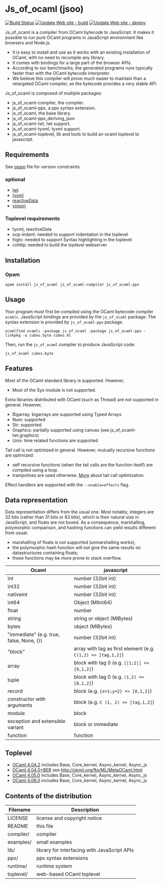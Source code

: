 # Js_of_ocaml (jsoo)

[![Build Status](https://github.com/ocsigen/js_of_ocaml/workflows/build/badge.svg?branch=master)](https://github.com/ocsigen/js_of_ocaml/actions)
[![Update Web site - build](https://github.com/ocsigen/js_of_ocaml/actions/workflows/siteupdate.yml/badge.svg)](https://github.com/ocsigen/js_of_ocaml/actions/workflows/siteupdate.yml)
[![Update Web site - deploy](https://github.com/ocsigen/js_of_ocaml/actions/workflows/pages/pages-build-deployment/badge.svg)](https://github.com/ocsigen/js_of_ocaml/actions/workflows/pages/pages-build-deployment)

Js_of_ocaml is a compiler from OCaml bytecode to JavaScript. It makes it
possible to run pure OCaml programs in JavaScript environment like browsers and
Node.js.

- It is easy to install and use as it works with an existing installation of
  OCaml, with no need to recompile any library.
- It comes with bindings for a large part of the browser APIs.
- According to our benchmarks, the generated programs runs typically faster than
  with the OCaml bytecode interpreter.
- We believe this compiler will prove much easier to maintain than a retargeted
  OCaml compiler, as the bytecode provides a very stable API.

Js_of_ocaml is composed of multiple packages:
- js_of_ocaml-compiler, the compiler.
- js_of_ocaml-ppx, a ppx syntax extension.
- js_of_ocaml, the base library.
- js_of_ocaml-ppx_deriving_json
- js_of_ocaml-lwt, lwt support.
- js_of_ocaml-tyxml, tyxml support.
- js_of_ocaml-toplevel, lib and tools to build an ocaml toplevel to
  javascript.

## Requirements

See
[opam](https://github.com/ocsigen/js_of_ocaml/blob/master/js_of_ocaml-compiler.opam)
file for version constraints.

### optional

- [lwt](https://github.com/ocsigen/lwt)
- [tyxml](https://github.com/ocsigen/tyxml)
- [reactiveData](https://github.com/ocsigen/reactiveData)
- [yojson](https://github.com/mjambon/yojson)

### Toplevel requirements

- tyxml, reactiveData
- ocp-indent: needed to support indentation in the toplevel
- higlo: needed to support Syntax highlighting in the toplevel
- cohttp: needed to build the toplevel webserver

## Installation

### Opam

```
opam install js_of_ocaml js_of_ocaml-compiler js_of_ocaml-ppx
```

## Usage

Your program must first be compiled using the OCaml bytecode compiler `ocamlc`.
JavaScript bindings are provided by the `js_of_ocaml` package. The syntax
extension is provided by `js_of_ocaml-ppx` package.

```
ocamlfind ocamlc -package js_of_ocaml -package js_of_ocaml-ppx -linkpkg -o cubes.byte cubes.ml
```

Then, run the `js_of_ocaml` compiler to produce JavaScript code:

```
js_of_ocaml cubes.byte
```

## Features

Most of the OCaml standard library is supported. However,

- Most of the Sys module is not supported.

Extra libraries distributed with OCaml (such as Thread) are not supported in
general. However,

- Bigarray: bigarrays are supported using Typed Arrays
- Num: supported
- Str: supported
- Graphics: partially supported using canvas (see js_of_ocaml-lwt.graphics)
- Unix: time related functions are supported

Tail call is not optimized in general. However, mutually recursive functions are
optimized:

- self recursive functions (when the tail calls are the function itself) are
  compiled using a loop.
- trampolines are used otherwise.
  [More](http://ocsigen.org/js_of_ocaml/dev/manual/tailcall) about tail call
  optimization.

Effect handlers are supported with the `--enable=effects` flag.

## Data representation

Data representation differs from the usual one. Most notably, integers are 32
bits (rather than 31 bits or 63 bits), which is their natural size in
JavaScript, and floats are not boxed. As a consequence, marshalling, polymorphic
comparison, and hashing functions can yield results different from usual:

- marshalling of floats is not supported (unmarshalling works);
- the polymorphic hash function will not give the same results on datastructures
  containing floats;
- these functions may be more prone to stack overflow.

| Ocaml | javascript |
| ------------- | ------------- |
| int   | number (32bit int)  |
| int32 | number (32bit int)  |
| nativeint | number (32bit int)  |
| int64 | Object (MlInt64) |
| float | number |
| string | string or object (MlBytes) |
| bytes | object (MlBytes) |
| "immediate" (e.g. true, false, None, ()) | number (32bit int) |
| "block" | array with tag as first element (e.g. `C(1,2) => [tag,1,2]`) |
| array | block with tag 0 (e.g. `[\|1;2\|] => [0,1,2]`) |
| tuple | block with tag 0 (e.g. `(1,2) => [0,1,2]`) |
| record | block (e.g. `{x=1;y=2} => [0,1,2]`) |
| constructor with arguments | block (e.g. `C (1, 2) => [tag,1,2]`) |
| module | block |
| exception and extensible variant | block or immediate |
| function | function |



## Toplevel

- [OCaml 4.04.2](http://ocsigen.github.io/js_of_ocaml/toplevel/#version=4.04.2)
  includes Base, Core_kernel, Async_kernel, Async_js
- [OCaml 4.04.0+BER](http://ocsigen.github.io/js_of_ocaml/toplevel/#version=4.04.0+BER)
  see http://okmij.org/ftp/ML/MetaOCaml.html
- [OCaml 4.05.0](http://ocsigen.github.io/js_of_ocaml/toplevel/#version=4.05.0)
  includes Base, Core_kernel, Async_kernel, Async_js
- [OCaml 4.06.0](http://ocsigen.github.io/js_of_ocaml/toplevel/#version=4.06.0)
  includes Base, Core_kernel, Async_kernel, Async_js

## Contents of the distribution

| Filename    | Description                                  |
| ----------- | -------------------------------------------- |
| LICENSE     | license and copyright notice                 |
| README      | this file                                    |
| compiler/   | compiler                                     |
| examples/   | small examples                               |
| lib/        | library for interfacing with JavaScript APIs |
| ppx/        | ppx syntax extensions                        |
| runtime/    | runtime system                               |
| toplevel/   | web-based OCaml toplevel                     |
